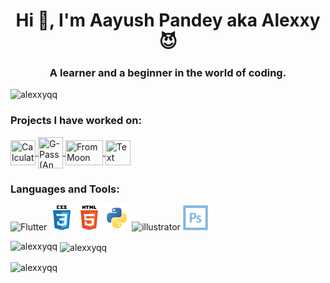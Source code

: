 <h1 align="center">Hi 👋, I'm Aayush Pandey aka Alexxy😈</h1>
<h3 align="center">A learner and a beginner in the world of coding.</h3>


<p align="left"> <img src="https://komarev.com/ghpvc/?username=alexxyqq&label=Profile%20views&color=02ede9&style=plastic" alt="alexxyqq" /> </p>


<h3 align="left">Projects I have worked on:</h3>
<a href="https://github.com/AlexxyQQ/Tkinter_calculator">
 <img align="center" title="Calculator" src="https://i.imgur.com/JDzrSoW.png" height="40" width="40" >
</a>
<a href="https://github.com/AlexxyQQ/G-Pass">
 <img align="center" title="G-Pass (An offline password manager)" src = "https://i.imgur.com/VX9qswa.png" height="50" width="40">
</a>
<a href="https://github.com/AlexxyQQ/From-Moon-to-Earth">
 <img align="center" title="From Moon To Earth (Game)" src = "https://i.imgur.com/wQISZoe.png" width="60" height="40">
</a>
<a href="https://github.com/AlexxyQQ/Text_Draw">
 <img align="center" title="Text Draw" src = "https://i.imgur.com/MSy3mN3.png" width="40" height="40">
</a>



<h3 align="left">Languages and Tools:</h3>
<p align="left"> 
 <img src="https://user-images.githubusercontent.com/51419598/152648731-567997ec-ac1c-4a9c-a816-a1fb1882abbe.png" alt="Flutter" width="40" height="40"/>
<img src="https://raw.githubusercontent.com/devicons/devicon/master/icons/css3/css3-original-wordmark.svg" alt="css3" width="40" height="40"/>
<img src="https://raw.githubusercontent.com/devicons/devicon/master/icons/html5/html5-original-wordmark.svg" alt="html5" width="40" height="40"/>
<img src="https://raw.githubusercontent.com/devicons/devicon/master/icons/python/python-original.svg" alt="python" width="40" height="40"/>
<img src="https://www.vectorlogo.zone/logos/adobe_illustrator/adobe_illustrator-icon.svg" alt="illustrator" width="40" height="40"/>
<img src="https://raw.githubusercontent.com/devicons/devicon/master/icons/photoshop/photoshop-line.svg" alt="photoshop" width="40" height="40"/>

</p>

<p><img align="left" src="https://github-readme-stats.vercel.app/api/top-langs?username=alexxyqq&show_icons=true&theme=dark&title_color=6adbd9&hide_border=true&locale=en&layout=compact" alt="alexxyqq" /></p>

<p>&nbsp;<img align="center" src="https://github-readme-stats.vercel.app/api?username=alexxyqq&show_icons=true&theme=dark&title_color=6adbd9&hide_border=true&locale=en" alt="alexxyqq" /></p>

<p><img align="center" src="https://github-readme-streak-stats.herokuapp.com/?user=alexxyqq&" alt="alexxyqq" /></p>
